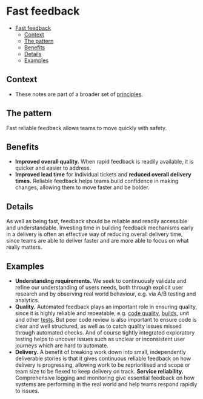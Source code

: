 # Fast feedback

- [Fast feedback](#fast-feedback)
  - [Context](#context)
  - [The pattern](#the-pattern)
  - [Benefits](#benefits)
  - [Details](#details)
  - [Examples](#examples)

## Context

- These notes are part of a broader set of [principles](../principles.md).

## The pattern

Fast reliable feedback allows teams to move quickly with safety.

## Benefits

- **Improved overall quality.** When rapid feedback is readily available, it is quicker and easier to address.
- **Improved lead time** for individual tickets and **reduced overall delivery times.** Reliable feedback helps teams build confidence in making changes, allowing them to move faster and be bolder.

## Details

As well as being fast, feedback should be reliable and readily accessible and understandable. Investing time in building feedback mechanisms early in a delivery is often an effective way of reducing overall delivery time, since teams are able to deliver faster and are more able to focus on what really matters.

## Examples

- **Understanding requirements.** We seek to continuously validate and refine our understanding of users needs, both through explicit user research and by observing real world behaviour, e.g. via A/B testing and analytics.
- **Quality.** Automated feedback plays an important role in ensuring quality, since it is highly reliable and repeatable, e.g. [code quality](everything-as-code.md), [builds](../practices/continuous-integration.md), unit and other [tests](../practices/testing.md). But peer code review is also important to ensure code is clear and well structured, as well as to catch quality issues missed through automated checks. And of course tightly integrated exploratory testing helps to uncover issues such as unclear or inconsistent user journeys which are hard to automate.
- **Delivery.** A benefit of breaking work down into small, independently deliverable stories is that it gives continuous reliable feedback on how delivery is progressing, allowing work to be reprioritised and scope or team size to be flexed to keep delivery on track.
 **Service reliability.** Comprehensive logging and monitoring give essential feedback on how systems are performing in the real world and help teams respond rapidly to issues.
